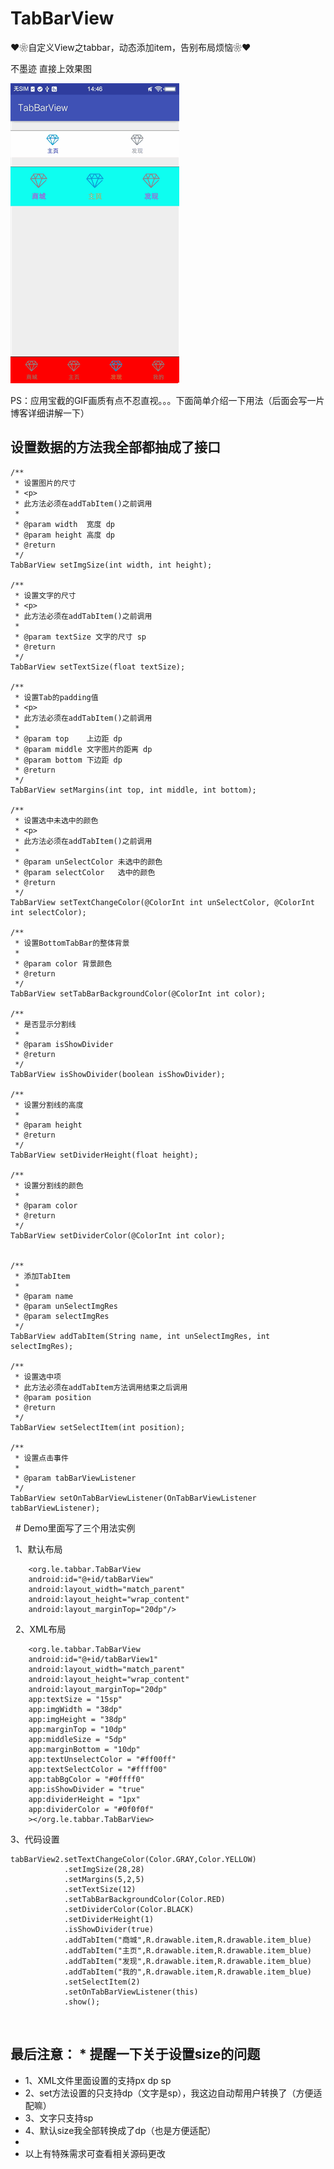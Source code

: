 # TabBarView
❤❀自定义View之tabbar，动态添加item，告别布局烦恼❀❤

不墨迹 直接上效果图

![image](https://github.com/Android-xiaole/TabBarView/blob/master/tabbarview.gif)

PS：应用宝截的GIF画质有点不忍直视。。。下面简单介绍一下用法（后面会写一片博客详细讲解一下）

## 设置数据的方法我全部都抽成了接口

    /**
     * 设置图片的尺寸
     * <p>
     * 此方法必须在addTabItem()之前调用
     *
     * @param width  宽度 dp
     * @param height 高度 dp
     * @return
     */
    TabBarView setImgSize(int width, int height);

    /**
     * 设置文字的尺寸
     * <p>
     * 此方法必须在addTabItem()之前调用
     *
     * @param textSize 文字的尺寸 sp
     * @return
     */
    TabBarView setTextSize(float textSize);

    /**
     * 设置Tab的padding值
     * <p>
     * 此方法必须在addTabItem()之前调用
     *
     * @param top    上边距 dp
     * @param middle 文字图片的距离 dp
     * @param bottom 下边距 dp
     * @return
     */
    TabBarView setMargins(int top, int middle, int bottom);

    /**
     * 设置选中未选中的颜色
     * <p>
     * 此方法必须在addTabItem()之前调用
     *
     * @param unSelectColor 未选中的颜色
     * @param selectColor   选中的颜色
     * @return
     */
    TabBarView setTextChangeColor(@ColorInt int unSelectColor, @ColorInt int selectColor);

    /**
     * 设置BottomTabBar的整体背景
     *
     * @param color 背景颜色
     * @return
     */
    TabBarView setTabBarBackgroundColor(@ColorInt int color);

    /**
     * 是否显示分割线
     *
     * @param isShowDivider
     * @return
     */
    TabBarView isShowDivider(boolean isShowDivider);

    /**
     * 设置分割线的高度
     *
     * @param height
     * @return
     */
    TabBarView setDividerHeight(float height);

    /**
     * 设置分割线的颜色
     *
     * @param color
     * @return
     */
    TabBarView setDividerColor(@ColorInt int color);


    /**
     * 添加TabItem
     *
     * @param name
     * @param unSelectImgRes
     * @param selectImgRes
     */
    TabBarView addTabItem(String name, int unSelectImgRes, int selectImgRes);

    /**
     * 设置选中项
     * 此方法必须在addTabItem方法调用结束之后调用
     * @param position
     * @return
     */
    TabBarView setSelectItem(int position);

    /**
     * 设置点击事件
     *
     * @param tabBarViewListener
     */
    TabBarView setOnTabBarViewListener(OnTabBarViewListener tabBarViewListener);
    
   # Demo里面写了三个用法实例
   
   1、默认布局 
   
        <org.le.tabbar.TabBarView
        android:id="@+id/tabBarView"
        android:layout_width="match_parent"
        android:layout_height="wrap_content"
        android:layout_marginTop="20dp"/>
        
   2、XML布局
   
        <org.le.tabbar.TabBarView
        android:id="@+id/tabBarView1"
        android:layout_width="match_parent"
        android:layout_height="wrap_content"
        android:layout_marginTop="20dp"
        app:textSize = "15sp"
        app:imgWidth = "38dp"
        app:imgHeight = "38dp"
        app:marginTop = "10dp"
        app:middleSize = "5dp"
        app:marginBottom = "10dp"
        app:textUnselectColor = "#ff00ff"
        app:textSelectColor = "#ffff00"
        app:tabBgColor = "#0ffff0"
        app:isShowDivider = "true"
        app:dividerHeight = "1px"
        app:dividerColor = "#0f0f0f"
        ></org.le.tabbar.TabBarView>
        
  3、代码设置
  
    tabBarView2.setTextChangeColor(Color.GRAY,Color.YELLOW)
                .setImgSize(28,28)
                .setMargins(5,2,5)
                .setTextSize(12)
                .setTabBarBackgroundColor(Color.RED)
                .setDividerColor(Color.BLACK)
                .setDividerHeight(1)
                .isShowDivider(true)
                .addTabItem("商城",R.drawable.item,R.drawable.item_blue)
                .addTabItem("主页",R.drawable.item,R.drawable.item_blue)
                .addTabItem("发现",R.drawable.item,R.drawable.item_blue)
                .addTabItem("我的",R.drawable.item,R.drawable.item_blue)
                .setSelectItem(2)
                .setOnTabBarViewListener(this)
                .show();
                
## 最后注意： * 提醒一下关于设置size的问题
 
 * 1、XML文件里面设置的支持px dp sp
 * 2、set方法设置的只支持dp（文字是sp），我这边自动帮用户转换了（方便适配嘛）
 * 3、文字只支持sp
 * 4、默认size我全部转换成了dp（也是方便适配）
 *
 * 以上有特殊需求可查看相关源码更改
